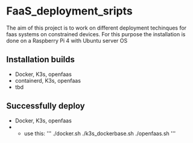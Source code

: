 # FaaS_deployment_sripts

The aim of this project is to work on different deployment techinques for faas systems on constrained devices.
For this purpose the installation is done on a Raspberry Pi 4 with Ubuntu server OS

## Installation builds
* Docker, K3s, openfaas
* containerd, K3s, openfaas
* tbd 

## Successfully deploy 
* Docker, K3s, openfaas
* * use this: 
  '''
  ./docker.sh
  ./k3s_dockerbase.sh
  ./openfaas.sh
  '''
  
